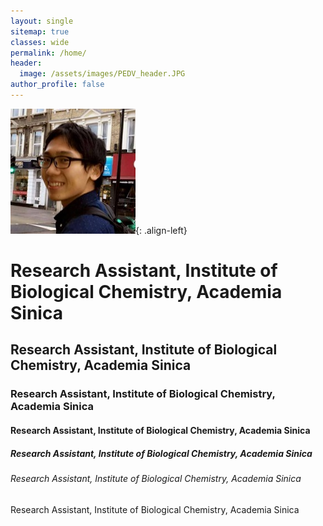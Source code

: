 ```yaml
---
layout: single
sitemap: true
classes: wide
permalink: /home/
header:
  image: /assets/images/PEDV_header.JPG
author_profile: false
---
```

![image-left](/assets/images/kou_300x300.jpg){: .align-left}
# Research Assistant, Institute of Biological Chemistry, Academia Sinica
## Research Assistant, Institute of Biological Chemistry, Academia Sinica
### Research Assistant, Institute of Biological Chemistry, Academia Sinica
#### Research Assistant, Institute of Biological Chemistry, Academia Sinica
##### Research Assistant, Institute of Biological Chemistry, Academia Sinica
###### Research Assistant, Institute of Biological Chemistry, Academia Sinica
Research Assistant, Institute of Biological Chemistry, Academia Sinica
